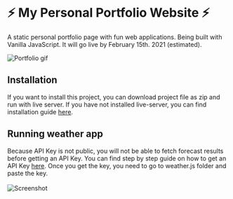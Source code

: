 # :zap: My Personal Portfolio Website :zap: ##
A static personal portfolio page with fun web applications. Being built with Vanilla JavaScript. It will go live by February 15th. 2021 (estimated).

![Portfolio gif](https://i.ibb.co/XYP4ydh/portfolio.gif)

## Installation
If you want to install this project, you can download project file as zip and run with live server.
If you have not installed live-server, you can find installation guide [here](https://github.com/tapio/live-server).

## Running weather app
Because API Key is not public, you will not be able to fetch forecast results before getting an API Key. You can find step by step guide on how to get an API Key [here](https://openweathermap.org/appid). 
Once you get the key, you need to go to weather.js folder and paste the key.\
\
![Screenshot](https://i.ibb.co/WxPXsmc/Capture.png)
